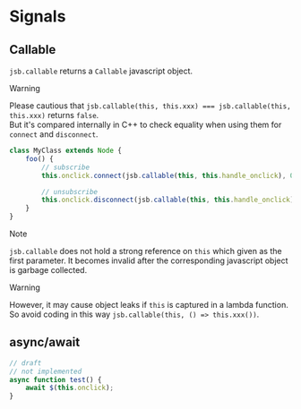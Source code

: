 
# Signals

## Callable

`jsb.callable` returns a `Callable` javascript object.  

> [!WARNING]
> Please cautious that `jsb.callable(this, this.xxx) === jsb.callable(this, this.xxx)` returns `false`.   
> But it's compared internally in C++ to check equality when using them for `connect` and `disconnect`.

```ts
class MyClass extends Node {
    foo() {
        // subscribe
        this.onclick.connect(jsb.callable(this, this.handle_onclick), 0);

        // unsubscribe
        this.onclick.disconnect(jsb.callable(this, this.handle_onclick));
    }
}
```

> [!NOTE]
> `jsb.callable` does not hold a strong reference on `this` which given as the first parameter. It becomes invalid after the corresponding javascript object is garbage collected.  

> [!WARNING]
> However, it may cause object leaks if `this` is captured in a lambda function. So avoid coding in this way `jsb.callable(this, () => this.xxx())`.

## async/await

```ts
// draft
// not implemented
async function test() {
    await $(this.onclick); 
}

```
